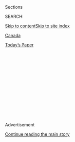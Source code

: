 <div id="app">

<div>

<div>

<div>

<div class="NYTAppHideMasthead css-1q2w90k e1suatyy0">

<div class="section css-ui9rw0 e1suatyy2">

<div class="css-eph4ug er09x8g0">

<div class="css-6n7j50">

</div>

<span class="css-1dv1kvn">Sections</span>

<div class="css-10488qs">

<span class="css-1dv1kvn">SEARCH</span>

</div>

[Skip to content](#site-content)[Skip to site
index](#site-index)

</div>

<div id="masthead-section-label" class="css-1wr3we4 eaxe0e00">

[Canada](https://www.nytimes3xbfgragh.onion/section/world/canada)

</div>

<div class="css-10698na e1huz5gh0">

</div>

</div>

<div id="masthead-bar-one" class="section hasLinks css-15hmgas e1csuq9d3">

<div class="css-uqyvli e1csuq9d0">

</div>

<div class="css-1uqjmks e1csuq9d1">

</div>

<div class="css-9e9ivx">

[](https://myaccount.nytimes3xbfgragh.onion/auth/login?response_type=cookie&client_id=vi)

</div>

<div class="css-1bvtpon e1csuq9d2">

[Today’s
Paper](https://www.nytimes3xbfgragh.onion/section/todayspaper)

</div>

</div>

</div>

</div>

<div data-aria-hidden="false">

<div id="site-content" data-role="main">

<div>

<div class="css-1aor85t" style="opacity:0.000000001;z-index:-1;visibility:hidden">

<div class="css-1hqnpie">

<div class="css-epjblv">

<span class="css-17xtcya">[Canada](/section/world/canada)</span><span class="css-x15j1o">|</span><span class="css-fwqvlz">Canada’s
Key Role in Creating a Once Awaited
Vaccine</span>

</div>

<div class="css-k008qs">

<div class="css-1iwv8en">

<span class="css-18z7m18"></span>

<div>

</div>

</div>

<span class="css-1n6z4y">https://nyti.ms/3fciVlS</span>

<div class="css-1705lsu">

<div class="css-4xjgmj">

<div class="css-4skfbu" data-role="toolbar" data-aria-label="Social Media Share buttons, Save button, and Comments Panel with current comment count" data-testid="share-tools">

  - 
  - 
  - 
  - 
    
    <div class="css-6n7j50">
    
    </div>

  - 

</div>

</div>

</div>

</div>

</div>

</div>

<div id="NYT_TOP_BANNER_REGION" class="css-13pd83m">

</div>

<div id="top-wrapper" class="css-1sy8kpn">

<div id="top-slug" class="css-l9onyx">

Advertisement

</div>

[Continue reading the main
story](#after-top)

<div class="ad top-wrapper" style="text-align:center;height:100%;display:block;min-height:250px">

<div id="top" class="place-ad" data-position="top" data-size-key="top">

</div>

</div>

<div id="after-top">

</div>

</div>

<div>

<div id="sponsor-wrapper" class="css-1hyfx7x">

<div id="sponsor-slug" class="css-19vbshk">

Supported by

</div>

[Continue reading the main
story](#after-sponsor)

<div id="sponsor" class="ad sponsor-wrapper" style="text-align:center;height:100%;display:block">

</div>

<div id="after-sponsor">

</div>

</div>

<div class="css-186x18t">

CANADA LeTTER

</div>

<div class="css-1vkm6nb ehdk2mb0">

# Canada’s Key Role in Creating a Once Awaited Vaccine

</div>

An American researcher created the polio vaccine, but a Toronto lab and
a pioneering female scientist made its mass production possible.

<div class="css-18e8msd">

<div class="css-vp77d3 epjyd6m0">

<div class="css-hus3qt ey68jwv0" data-aria-hidden="true">

[![Ian
Austen](https://static01.graylady3jvrrxbe.onion/images/2019/07/18/reader-center/author-ian-austen/author-ian-austen-thumbLarge.png
"Ian Austen")](https://www.nytimes3xbfgragh.onion/by/ian-austen)

</div>

<div class="css-1baulvz">

By [<span class="css-1baulvz last-byline" itemprop="name">Ian
Austen</span>](https://www.nytimes3xbfgragh.onion/by/ian-austen)

</div>

</div>

  - July 31,
    2020

  - 
    
    <div class="css-4xjgmj">
    
    <div class="css-d8bdto" data-role="toolbar" data-aria-label="Social Media Share buttons, Save button, and Comments Panel with current comment count" data-testid="share-tools">
    
      - 
      - 
      - 
      - 
        
        <div class="css-6n7j50">
        
        </div>
    
      - 
    
    </div>
    
    </div>

</div>

</div>

<div class="section meteredContent css-1r7ky0e" name="articleBody" itemprop="articleBody">

<div class="css-1fanzo5 StoryBodyCompanionColumn">

<div class="css-53u6y8">

Canadians don’t have to go back to 1918 and the start of the Spanish flu
pandemic to find an analogy to today. For decades, waves of polio
outbreaks gripped the country with fear, death and uncertainty, as
recently as the 1950s.

</div>

</div>

<div class="css-79elbk" data-testid="photoviewer-wrapper">

<div class="css-z3e15g" data-testid="photoviewer-wrapper-hidden">

</div>

<div class="css-1a48zt4 ehw59r15" data-testid="photoviewer-children">

![<span class="css-16f3y1r e13ogyst0" data-aria-hidden="true">Work by
Dr. Leone N. Farrell was critical to mass production of the polio
vaccine.</span><span class="css-cnj6d5 e1z0qqy90" itemprop="copyrightHolder"><span class="css-1ly73wi e1tej78p0">Credit...</span><span>Sanofi
Pasteur Canada
Archives</span></span>](https://static01.graylady3jvrrxbe.onion/images/2020/07/31/world/31canadaletter/31canadaletter-articleLarge.jpg?quality=75&auto=webp&disable=upscale)

</div>

</div>

<div class="css-1fanzo5 StoryBodyCompanionColumn">

<div class="css-53u6y8">

At times, the outbreaks caused Canada to limit travel from the United
States. Special hospitals were set up in some provinces to help children
paralyzed by polio when physiotherapy was established. The iron lung
began appearing in hospitals to assist patients’ breathing. School
openings were delayed in many communities in a bid to reduce polio’s
spread.

Ultimately, about 50,000 Canadian children were infected with polio
during four major epidemics, and 4,000 of them died.

</div>

</div>

<div class="css-1fanzo5 StoryBodyCompanionColumn">

<div class="css-53u6y8">

During the 1940s and ’50s, an era before publicly funded health care,
the federal government and many provinces began pouring money and
resources into efforts to eliminate polio through a vaccine.

[Dr. Jonas Salk, an American, became a global
celebrity](https://www.sciencehistory.org/historical-profile/jonas-salk-and-albert-bruce-sabin)
for developing that vaccine. But much less well known is the critical
role the [Connaught
Laboratories](https://connaught.research.utoronto.ca/history/) in
Toronto and Dr. Leone N. Farrell, one of its researchers, played in
making testing and then mass production of that vaccine a reality.

“We’re kind of at a similar stage with the Covid vaccines as the one
where she came involved with polio,” Christopher Rutty, a medical
historian who is an adjunct professor at the University of Toronto’s
Dalla Lana School of Public Health, told me this week. “A vaccine may
work at a small scale, but upscaling is a major, different challenge.”

Dr. Salk’s breakthrough was taking the live polio vaccine and killing it
with formaldehyde. When injected into people, the killed virus still
produced an antibody reaction that provided immunity.

The polio virus was grown in cultures of monkey kidney cells. But Dr.
Salk was initially only able to create a few grams of virus at a time in
test tubes. At the time, the substance of choice for growing viruses or
bacteria, Dr. Rutty said, was meat, a method that could lead to allergic
reactions in patients who received the vaccines.

</div>

</div>

<div class="css-1fanzo5 StoryBodyCompanionColumn">

<div class="css-53u6y8">

Connaught, however, had come up with a synthetic, liquid growth mixture,
known as Medium 199, for cancer cell research that produced more virus,
more quickly and without contamination. It was provided to Dr. Salk for
his polio
efforts.

<div class="css-79elbk" data-testid="photoviewer-wrapper">

<div class="css-z3e15g" data-testid="photoviewer-wrapper-hidden">

</div>

<div class="css-1a48zt4 ehw59r15" data-testid="photoviewer-children">

<div class="css-zgakxe erfvjey0">

<span class="css-1ly73wi e1tej78p0">Image</span>

<div class="css-zjzyr8">

<div data-testid="lazyimage-container" style="height:585.1555555555556px">

</div>

</div>

</div>

<span class="css-16f3y1r e13ogyst0" data-aria-hidden="true">Dr. Farrell
was a trailblazing Canadian research chemist. During much of her career,
she was one of a few women in the
field.</span><span class="css-cnj6d5 e1z0qqy90" itemprop="copyrightHolder"><span class="css-1ly73wi e1tej78p0">Credit...</span><span>Sanofi
Pasteur Canada Archives</span></span>

</div>

</div>

It was Dr. Farrell, one of a very small number of women then working as
research chemists in Canada, who figured out how to safely produce vast
quantities of virus in Medium 199. Adapting earlier work, she developed
what came to be known as the Toronto Method. Racks of specially designed
machines gently rocked bottles of Method 199 and the virus.

Her next task was to get enough machines built and to hire enough
qualified staff to make not only enough virus for the tests in the
United States, Canada and Finland, but also to create enough vaccine to
inoculate all of Canada’s children. In a bid to accelerate vaccination,
the Canadian government gambled and placed an order with Connaught
before knowing if the Salk vaccine would prove safe and effective in
tests.

It did, with the result made public on April 12, 1955, the day before
Dr. Farrell’s birthday. “I could not help feeling that I had received a
pretty fine present,” she said in a speech that fall.

Variations of the Toronto Method were used until the 1970s to make polio
vaccines, Dr. Rutty told me. Apparently, at Dr. Farrell’s request,
Connaught decided not to patent the process.

Dr. Rutty, who is the expert when it comes to Canada’s role in polio
research and who serves as the historian for Connaught’s successor
company, Sanofi Pasteur Canada, said that frustratingly little is known
about Dr. Farrell’s personal life. She never married, as was the case
with many other women in Canadian medical research, nor had children.

</div>

</div>

<div class="css-1fanzo5 StoryBodyCompanionColumn">

<div class="css-53u6y8">

In 1941, when Dr. Farrell was inquiring about a post in naval
intelligence,<span class="css-8l6xbc evw5hdy0"> </span>she seemed to try
to head off any potential sexism byportraying herself as someone who
could become one of the guys. “My intention has always been ‘to be a
lady chemist — and not look like it,’” she wrote in the letter.

She added: “So conscious am I of my environment and keenly aware of
people in all their phases as persons that I have been charged with
being a chameleon.”

Before retiring in 1969, Dr. Farrell took on several other major
projects including one that greatly increased penicillin production.

But she received relatively little public recognition in her lifetime
and was buried in an unmarked grave after her death in 1986.

In 2009, Dr. Farrell’s name and a tribute to her work were added to a
family tombstone.

Dr. Rutty said that he hopes to do more research about her life.

“Farrell is a unique person,” he said. “Without her, there really
wouldn’t have been a vaccine, at least not
then.”

-----

</div>

</div>

<div class="css-1fanzo5 StoryBodyCompanionColumn">

<div class="css-53u6y8">

## Trans Canada

</div>

</div>

<div class="css-79elbk" data-testid="photoviewer-wrapper">

<div class="css-z3e15g" data-testid="photoviewer-wrapper-hidden">

</div>

<div class="css-1a48zt4 ehw59r15" data-testid="photoviewer-children">

<div class="css-1xdhyk6 erfvjey0">

<span class="css-1ly73wi e1tej78p0">Image</span>

<div class="css-zjzyr8">

<div data-testid="lazyimage-container" style="height:255.84444444444446px">

</div>

</div>

</div>

<span class="css-16f3y1r e13ogyst0" data-aria-hidden="true">Prime
Minister Justin Trudeau arriving at his office before testifying on
Thursday.</span><span class="css-cnj6d5 e1z0qqy90" itemprop="copyrightHolder"><span class="css-1ly73wi e1tej78p0">Credit...</span><span>Dave
Chan/Agence France-Presse — Getty Images</span></span>

</div>

</div>

<div class="css-1fanzo5 StoryBodyCompanionColumn">

<div class="css-53u6y8">

  - There was no corruption, just a government working to save lives
    during a pandemic. That’s [the message Prime Minister Justin Trudeau
    delivered](https://www.nytimes3xbfgragh.onion/2020/07/30/world/canada/justin-trudeau-we-charity.html)
    on Thursday to skeptical Parliamentarians, and to Canadians, about
    the government’s decision to award a hefty no-bid contract to a
    charity with ties with his family, Catherine Porter reports.

  - It’s known as sled head. Matthew Futterman has investigated how
    skull rattling rides and high speed crashes may be [linked to a
    shocking wave of
    suicides](https://www.nytimes3xbfgragh.onion/2020/07/26/sports/olympics/olympics-bobsled-suicide-brain-injuries.html)
    and suicide attempts by sliding sport athletes in Canada and in the
    United States.

  - My counterparts at the Climate Fwd: newsletter have [a grim forecast
    for outdoor
    hockey](https://www.nytimes3xbfgragh.onion/2020/07/29/climate/skating-hockey-climate-change.html)
    in Canada: “Hockey could become a sport for the privileged few.”

  - Tobias Carroll, a book reviewer for The Times, found that [Cherie
    Dimaline’s new novel, “Empire of
    Wild,”](https://www.nytimes3xbfgragh.onion/2020/07/28/books/review/empire-of-wild-cherie-dimaline.html)
    “turns an old story into something newly haunting and resonant.” In
    it, the Vancouver-based writer, who is a member of Ontario’s
    Georgian Bay Métis Community, tells the story of a Métis woman who
    is grappling with the loss of her husband. She doesn’t know whether
    he’s dead or has simply left town after a heated argument between
    them.

  - Eddie Shack,who was a [fan favorite at Maple Leaf
    Gardens](https://www.nytimes3xbfgragh.onion/2020/07/27/sports/hockey/eddie-shack-feisty-wing-for-powerful-maple-leafs-dies-at-83.html)
    during the Leafs’ now-distant glory days and a leading villain in
    Quebec, has died at the age of 83.

  - The International Real Estate column took a [tour of a villa on Nova
    Scotia’s Mahone
    Bay.](https://www.nytimes3xbfgragh.onion/2020/07/29/realestate/house-hunting-in-nova-scotia-a-sprawling-seaside-villa-for-2-million.html)

-----

*A native of Windsor, Ontario, Ian Austen was educated in Toronto, lives
in Ottawa and has reported about Canada for The New York Times for the
past 16 years. Follow him on Twitter at @ianrausten.*

-----

### **How are we doing?**

We’re eager to have your thoughts about this newsletter and events in
Canada in general. Please send them to
[nytcanada@NYTimes.com](mailto:nytcanada@NYTimes.com?%20subject=Canada%20Letter%20Newsletter%20Feedback).

### **Like this email?**

Forward it to your friends, and let them know they can sign up
[here](https://www.nytimes3xbfgragh.onion/newsletters/canada-letter?smid=nytemail&smvar=canadaletter&te=1&nl=canada-today&emc=edit_cnda_20190622).

</div>

</div>

</div>

<div>

</div>

<div>

</div>

<div>

</div>

<div>

<div id="bottom-wrapper" class="css-1ede5it">

<div id="bottom-slug" class="css-l9onyx">

Advertisement

</div>

[Continue reading the main
story](#after-bottom)

<div id="bottom" class="ad bottom-wrapper" style="text-align:center;height:100%;display:block;min-height:90px">

</div>

<div id="after-bottom">

</div>

</div>

</div>

</div>

</div>

## Site Index

<div>

</div>

## Site Information Navigation

  - [© <span>2020</span> <span>The New York Times
    Company</span>](https://help.nytimes3xbfgragh.onion/hc/en-us/articles/115014792127-Copyright-notice)

<!-- end list -->

  - [NYTCo](https://www.nytco.com/)
  - [Contact
    Us](https://help.nytimes3xbfgragh.onion/hc/en-us/articles/115015385887-Contact-Us)
  - [Work with us](https://www.nytco.com/careers/)
  - [Advertise](https://nytmediakit.com/)
  - [T Brand Studio](http://www.tbrandstudio.com/)
  - [Your Ad
    Choices](https://www.nytimes3xbfgragh.onion/privacy/cookie-policy#how-do-i-manage-trackers)
  - [Privacy](https://www.nytimes3xbfgragh.onion/privacy)
  - [Terms of
    Service](https://help.nytimes3xbfgragh.onion/hc/en-us/articles/115014893428-Terms-of-service)
  - [Terms of
    Sale](https://help.nytimes3xbfgragh.onion/hc/en-us/articles/115014893968-Terms-of-sale)
  - [Site
    Map](https://spiderbites.nytimes3xbfgragh.onion)
  - [Help](https://help.nytimes3xbfgragh.onion/hc/en-us)
  - [Subscriptions](https://www.nytimes3xbfgragh.onion/subscription?campaignId=37WXW)

</div>

</div>

</div>

</div>
